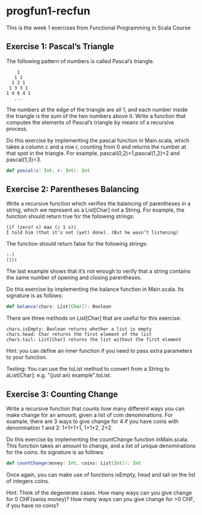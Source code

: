 # progfun1-recfun
This is the week 1 exercises from Functional Programming in Scala Course


## Exercise 1: Pascal’s Triangle

The following pattern of numbers is called Pascal’s triangle.

```
    1
   1 1
  1 2 1
 1 3 3 1
1 4 6 4 1
   ...
``` 

The numbers at the edge of the triangle are all 1, and each number inside the triangle is the sum of the two numbers above it. Write a function that computes the elements of Pascal’s triangle by means of a recursive process.

Do this exercise by implementing the pascal function in Main.scala, which takes a column c and a row r, counting from 0 and returns the number at that spot in the triangle. For example, pascal(0,2)=1,pascal(1,2)=2 and pascal(1,3)=3.

```scala
def pascal(c: Int, r: Int): Int
```

## Exercise 2: Parentheses Balancing

Write a recursive function which verifies the balancing of parentheses in a string, which we represent as a List[Char] not a String. For example, the function should return true for the following strings:
```
(if (zero? x) max (/ 1 x))
I told him (that it’s not (yet) done). (But he wasn’t listening)
```

The function should return false for the following strings:
```
:-)
())(
```

The last example shows that it’s not enough to verify that a string contains the same number of opening and closing parentheses.

Do this exercise by implementing the balance function in Main.scala. Its signature is as follows:

```scala
def balance(chars: List[Char]): Boolean
```

There are three methods on List[Char] that are useful for this exercise:

```
chars.isEmpty: Boolean returns whether a list is empty
chars.head: Char returns the first element of the list
chars.tail: List[Char] returns the list without the first element
```

Hint: you can define an inner function if you need to pass extra parameters to your function.

Testing: You can use the toList method to convert from a String to aList[Char]: e.g. "(just an) example".toList.

## Exercise 3: Counting Change

Write a recursive function that counts how many different ways you can make change for an amount, given a list of coin denominations. For example, there are 3 ways to give change for 4 if you have coins with denomination 1 and 2: 1+1+1+1, 1+1+2, 2+2.

Do this exercise by implementing the countChange function inMain.scala. This function takes an amount to change, and a list of unique denominations for the coins. Its signature is as follows:

```scala
def countChange(money: Int, coins: List[Int]): Int
```

Once again, you can make use of functions isEmpty, head and tail on the list of integers coins.

Hint: Think of the degenerate cases. How many ways can you give change for 0 CHF(swiss money)? How many ways can you give change for >0 CHF, if you have no coins?
